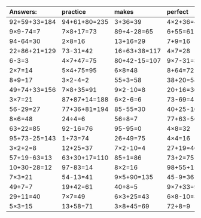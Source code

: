 | Answers: | practice | makes | perfect | ! |
| :--- | :--- | :--- | :--- | :--- |
| 92+59+33=184 | 94+61+80=235 | 3+36=39 | 4×2+36=44 | 24÷3=8 | 
| 9×9-74=7 | 7×8+17=73 | 89+4-28=65 | 6+55=61 | 52-2=50 | 
| 94-64=30 | 2×8=16 | 13+16=29 | 7+9=16 | 48+9=57 | 
| 22+86+21=129 | 73-31=42 | 16+63+38=117 | 4×7=28 | 9×4=36 | 
| 6-3=3 | 4×7+47=75 | 80+42-15=107 | 9×7-31=32 | 4×3+90=102 | 
| 2×7=14 | 5×4+75=95 | 6×8=48 | 8+64=72 | 46+46=92 | 
| 8+9=17 | 3×2-4=2 | 55+3=58 | 38+20=58 | 20-2=18 | 
| 49+74+33=156 | 7×8+35=91 | 9×2-10=8 | 20+16=36 | 3×8-3=21 | 
| 3×7=21 | 87+87+14=188 | 6×2-6=6 | 73-69=4 | 25÷5=5 | 
| 56-29=27 | 77+36+81=194 | 85-55=30 | 40+25-10=55 | 7×5+91=126 | 
| 8×6=48 | 24÷4=6 | 56÷8=7 | 77+63-56=84 | 2×4+1=9 | 
| 63+22=85 | 92-16=76 | 95-95=0 | 4×8=32 | 5×2+81=91 | 
| 95+73-25=143 | 1+73=74 | 26+49=75 | 4×4=16 | 5×5=25 | 
| 3×2+2=8 | 12+25=37 | 7×2-10=4 | 27+19=46 | 14+23+20=57 | 
| 57+19-63=13 | 63+30+17=110 | 85+1=86 | 73+2=75 | 7×8=56 | 
| 10+30-28=12 | 97-83=14 | 8×2=16 | 98+55+1=154 | 78+4=82 | 
| 7×3=21 | 54-13=41 | 9×5+90=135 | 45-9=36 | 45÷9=5 | 
| 49÷7=7 | 19+42=61 | 40÷8=5 | 9×7+33=96 | 56+99-29=126 | 
| 29+11=40 | 7×7=49 | 6×3+25=43 | 6×8-10=38 | 61+83+83=227 | 
| 5×3=15 | 13+58=71 | 3×8+45=69 | 72÷8=9 | 47+98+21=166 | 
